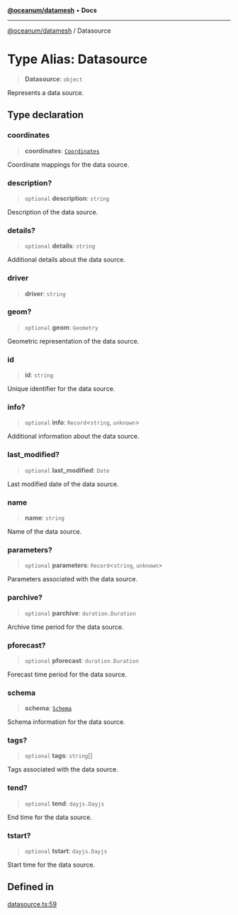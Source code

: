 [**@oceanum/datamesh**](../README.md) • **Docs**

***

[@oceanum/datamesh](../README.md) / Datasource

# Type Alias: Datasource

> **Datasource**: `object`

Represents a data source.

## Type declaration

### coordinates

> **coordinates**: [`Coordinates`](Coordinates.md)

Coordinate mappings for the data source.

### description?

> `optional` **description**: `string`

Description of the data source.

### details?

> `optional` **details**: `string`

Additional details about the data source.

### driver

> **driver**: `string`

### geom?

> `optional` **geom**: `Geometry`

Geometric representation of the data source.

### id

> **id**: `string`

Unique identifier for the data source.

### info?

> `optional` **info**: `Record`\<`string`, `unknown`\>

Additional information about the data source.

### last\_modified?

> `optional` **last\_modified**: `Date`

Last modified date of the data source.

### name

> **name**: `string`

Name of the data source.

### parameters?

> `optional` **parameters**: `Record`\<`string`, `unknown`\>

Parameters associated with the data source.

### parchive?

> `optional` **parchive**: `duration.Duration`

Archive time period for the data source.

### pforecast?

> `optional` **pforecast**: `duration.Duration`

Forecast time period for the data source.

### schema

> **schema**: [`Schema`](Schema.md)

Schema information for the data source.

### tags?

> `optional` **tags**: `string`[]

Tags associated with the data source.

### tend?

> `optional` **tend**: `dayjs.Dayjs`

End time for the data source.

### tstart?

> `optional` **tstart**: `dayjs.Dayjs`

Start time for the data source.

## Defined in

[datasource.ts:59](https://github.com/oceanum-io/oceanum-js/blob/16e7839874a87c82d4c481b562840bf7ccac2d83/packages/datamesh/src/lib/datasource.ts#L59)
